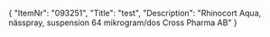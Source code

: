 {
  "ItemNr": "093251",
  "Title": "test",
  "Description": "Rhinocort Aqua, nässpray, suspension 64 mikrogram/dos Cross Pharma AB"
}